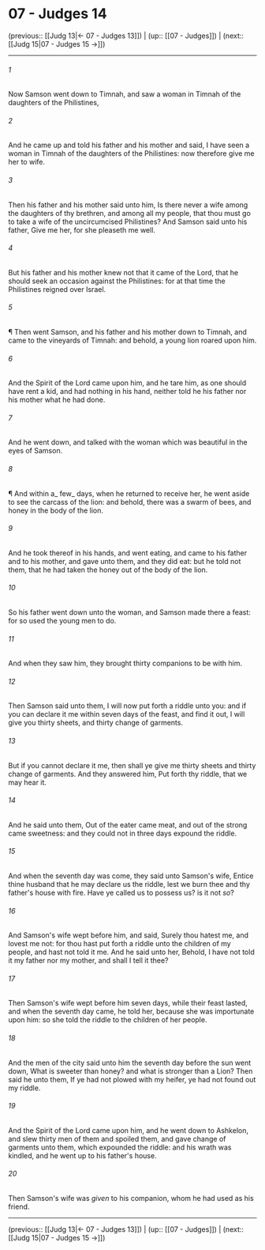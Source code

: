 # 07 - Judges 14

(previous:: [[Judg 13|← 07 - Judges 13]]) | (up:: [[07 - Judges]]) | (next:: [[Judg 15|07 - Judges 15 →]])

***


###### 1 
Now Samson went down to Timnah, and saw a woman in Timnah of the daughters of the Philistines, 

###### 2 
And he came up and told his father and his mother and said, I have seen a woman in Timnah of the daughters of the Philistines: now therefore give me her to wife. 

###### 3 
Then his father and his mother said unto him, Is there never a wife among the daughters of thy brethren, and among all my people, that thou must go to take a wife of the uncircumcised Philistines? And Samson said unto his father, Give me her, for she pleaseth me well. 

###### 4 
But his father and his mother knew not that it came of the Lord, that he should seek an occasion against the Philistines: for at that time the Philistines reigned over Israel. 

###### 5 
¶ Then went Samson, and his father and his mother down to Timnah, and came to the vineyards of Timnah: and behold, a young lion roared upon him. 

###### 6 
And the Spirit of the Lord came upon him, and he tare him, as one should have rent a kid, and had nothing in his hand, neither told he his father nor his mother what he had done. 

###### 7 
And he went down, and talked with the woman which was beautiful in the eyes of Samson. 

###### 8 
¶ And within a_ few_ days, when he returned to receive her, he went aside to see the carcass of the lion: and behold, there was a swarm of bees, and honey in the body of the lion. 

###### 9 
And he took thereof in his hands, and went eating, and came to his father and to his mother, and gave unto them, and they did eat: but he told not them, that he had taken the honey out of the body of the lion. 

###### 10 
So his father went down unto the woman, and Samson made there a feast: for so used the young men to do. 

###### 11 
And when they saw him, they brought thirty companions to be with him. 

###### 12 
Then Samson said unto them, I will now put forth a riddle unto you: and if you can declare it me within seven days of the feast, and find it out, I will give you thirty sheets, and thirty change of garments. 

###### 13 
But if you cannot declare it me, then shall ye give me thirty sheets and thirty change of garments. And they answered him, Put forth thy riddle, that we may hear it. 

###### 14 
And he said unto them, Out of the eater came meat, and out of the strong came sweetness: and they could not in three days expound the riddle. 

###### 15 
And when the seventh day was come, they said unto Samson's wife, Entice thine husband that he may declare us the riddle, lest we burn thee and thy father's house with fire. Have ye called us to possess us? is it not _so_? 

###### 16 
And Samson's wife wept before him, and said, Surely thou hatest me, and lovest me not: for thou hast put forth a riddle unto the children of my people, and hast not told it me. And he said unto her, Behold, I have not told it my father nor my mother, and shall I tell it thee? 

###### 17 
Then Samson's wife wept before him seven days, while their feast lasted, and when the seventh day came, he told her, because she was importunate upon him: so she told the riddle to the children of her people. 

###### 18 
And the men of the city said unto him the seventh day before the sun went down, What is sweeter than honey? and what is stronger than a Lion? Then said he unto them, If ye had not plowed with my heifer, ye had not found out my riddle. 

###### 19 
And the Spirit of the Lord came upon him, and he went down to Ashkelon, and slew thirty men of them and spoiled them, and gave change of garments unto them, which expounded the riddle: and his wrath was kindled, and he went up to his father's house. 

###### 20 
Then Samson's wife was _given_ to his companion, whom he had used as his friend.

***

(previous:: [[Judg 13|← 07 - Judges 13]]) | (up:: [[07 - Judges]]) | (next:: [[Judg 15|07 - Judges 15 →]])
